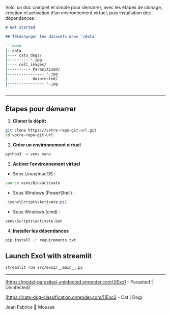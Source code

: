 Voici un doc complet et simple pour démarrer, avec les étapes de clonage, création et activation d’un environnement virtuel, puis installation des dépendances :

````markdown
# Get started

## Télécharger les datasets dans `/data`

```bash
|- data
|---- cats_dogs/
|--------- *.jpg
|---- cell_images/
|---------- Parasitized/
|---------------- *.jpg
|---------- Uninfected/
|---------------- *.jpg
```
````

---

## Étapes pour démarrer

1. **Cloner le dépôt**

```bash
git clone https://votre-repo-git-url.git
cd votre-repo-git-url
```

2. **Créer un environnement virtuel**

```bash
python3 -m venv venv
```

3. **Activer l’environnement virtuel**

- Sous Linux/macOS :

```bash
source venv/bin/activate
```

- Sous Windows (PowerShell) :

```powershell
.\venv\Scripts\Activate.ps1
```

- Sous Windows (cmd) :

```cmd
venv\Scripts\activate.bat
```

4. **Installer les dépendances**

```bash
pip install -r requirements.txt
```

## Launch Exo1 with streamlit

```bash
streamlit run src/exo1/__main__.py
```

---

[https://model-parasited-uninfected.onrender.com/](Exo1 - Parasited | Uninfected)

[https://cats-dog-classification.onrender.com/](Exo2 - Cat | Dog)

Jean Fabrice 🤝 Moussa
